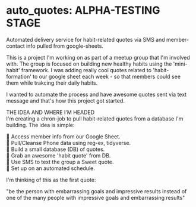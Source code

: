 # auto_quotes: ALPHA-TESTING STAGE

Automated delivery service for habit-related quotes via SMS and member-contact info pulled from google-sheets.

This is a project I'm working on as part of a meetup group that I'm involved with. The group is focused on building new healthy habits using the 'mini-habit' framework. I was adding really cool quotes related to 'habit-formation' to our google sheet each week - so that members could see them while trakcing their daily habits.

I wanted to automate the process and have awesome quotes sent via text message and that's how this project got started.

THE IDEA AND WHERE I'M HEADED  
I'm creating a chron-job to pull habit-related quotes from a database I'm building. The idea is simple: 

📌 Access member info from our Google Sheet.  
📌 Pull/Cleanse Phone data using reg-ex, tidyverse.  
📌 Build a small database (DB) of quotes.  
📌 Grab an awesome 'habit quote' from DB.  
📌 Use SMS to text the group a Sweet quote.  
📌 Set up on an automated schedule.    

I'm thinking of this as the first quote:  

"be the person with embarrassing goals and impressive results instead of one of the many people with impressive goals and embarrassing results"